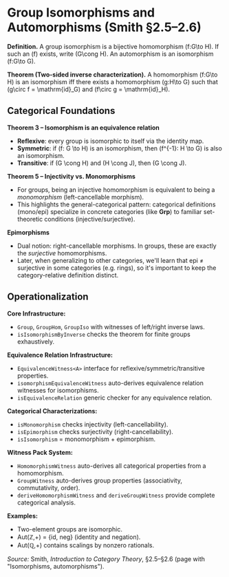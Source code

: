 # Group Isomorphisms and Automorphisms (Smith §2.5–2.6)

**Definition.** A group isomorphism is a bijective homomorphism \(f:G\to H\).
If such an \(f\) exists, write \(G\cong H\). An automorphism is an isomorphism \(f:G\to G\).

**Theorem (Two-sided inverse characterization).**
A homomorphism \(f:G\to H\) is an isomorphism iff there exists a homomorphism \(g:H\to G\)
such that \(g\circ f = \mathrm{id}_G\) and \(f\circ g = \mathrm{id}_H\).

## Categorical Foundations

**Theorem 3 – Isomorphism is an equivalence relation**
- **Reflexive**: every group is isomorphic to itself via the identity map.
- **Symmetric**: if \(f: G \to H\) is an isomorphism, then \(f^{-1}: H \to G\) is also an isomorphism.
- **Transitive**: if \(G \cong H\) and \(H \cong J\), then \(G \cong J\).

**Theorem 5 – Injectivity vs. Monomorphisms**
- For groups, being an injective homomorphism is equivalent to being a *monomorphism* (left-cancellable morphism).
- This highlights the general-categorical pattern: categorical definitions (mono/epi) specialize in concrete categories (like **Grp**) to familiar set-theoretic conditions (injective/surjective).

**Epimorphisms**
- Dual notion: right-cancellable morphisms. In groups, these are exactly the *surjective* homomorphisms.
- Later, when generalizing to other categories, we'll learn that epi ≠ surjective in some categories (e.g. rings), so it's important to keep the category-relative definition distinct.

## Operationalization

**Core Infrastructure:**
- `Group`, `GroupHom`, `GroupIso` with witnesses of left/right inverse laws.
- `isIsomorphismByInverse` checks the theorem for finite groups exhaustively.

**Equivalence Relation Infrastructure:**
- `EquivalenceWitness<A>` interface for reflexive/symmetric/transitive properties.
- `isomorphismEquivalenceWitness` auto-derives equivalence relation witnesses for isomorphisms.
- `isEquivalenceRelation` generic checker for any equivalence relation.

**Categorical Characterizations:**
- `isMonomorphism` checks injectivity (left-cancellability).
- `isEpimorphism` checks surjectivity (right-cancellability).
- `isIsomorphism` = monomorphism + epimorphism.

**Witness Pack System:**
- `HomomorphismWitness` auto-derives all categorical properties from a homomorphism.
- `GroupWitness` auto-derives group properties (associativity, commutativity, order).
- `deriveHomomorphismWitness` and `deriveGroupWitness` provide complete categorical analysis.

**Examples:**
- Two-element groups are isomorphic.
- Aut(ℤ,+) = {id, neg} (identity and negation).
- Aut(ℚ,+) contains scalings by nonzero rationals.

*Source:* Smith, *Introduction to Category Theory*, §2.5–§2.6 (page with "Isomorphisms, automorphisms").